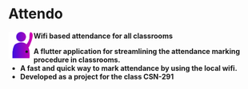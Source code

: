 # Attendo
<img align = "left" src = "https://raw.githubusercontent.com/Attendo-App/Attendo/master/assets/images/attendo-icon.png?token=AM7FBJN3MCBTEVMJB2MZ6SC7NY5NW" width = 10%>
<b>Wifi based attendance for all classrooms <b>
  
- A flutter application for streamlining the attendance marking procedure in classrooms. 
- A fast and quick way to mark attendance by using the local wifi.
- Developed as a project for the class CSN-291

